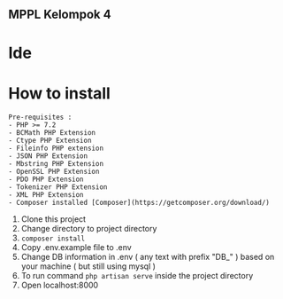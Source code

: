 ## MPPL Kelompok 4

# Ide

# How to install
    Pre-requisites :
    - PHP >= 7.2
    - BCMath PHP Extension
    - Ctype PHP Extension
    - Fileinfo PHP extension
    - JSON PHP Extension
    - Mbstring PHP Extension
    - OpenSSL PHP Extension
    - PDO PHP Extension
    - Tokenizer PHP Extension
    - XML PHP Extension
    - Composer installed [Composer](https://getcomposer.org/download/)

1. Clone this project
2. Change directory to project directory
3. ``` composer install ```
4. Copy .env.example file to .env
5. Change DB information in .env ( any text with prefix "DB_" ) based on your machine ( but still using mysql )
6. To run command ``` php artisan serve ``` inside the project directory
7. Open localhost:8000
